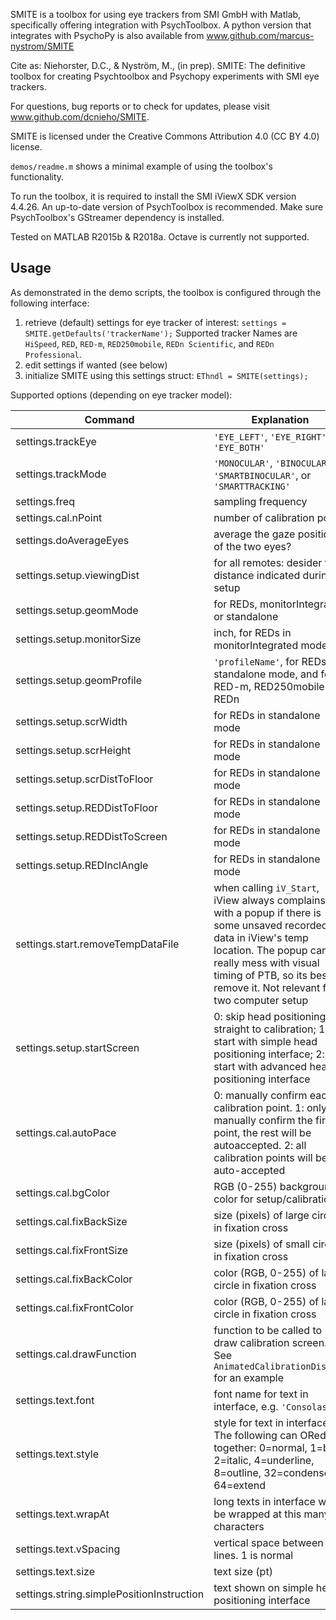 ﻿SMITE is a toolbox for using eye trackers from SMI GmbH with Matlab,
specifically offering integration with PsychToolbox. A python version
that integrates with PsychoPy is also available from
www.github.com/marcus-nystrom/SMITE

Cite as:
Niehorster, D.C., & Nyström, M., (in prep). SMITE: The definitive
toolbox for creating Psychtoolbox and Psychopy experiments with SMI eye
trackers.

For questions, bug reports or to check for updates, please visit
www.github.com/dcnieho/SMITE. 

SMITE is licensed under the Creative Commons Attribution 4.0 (CC BY 4.0) license.

`demos/readme.m` shows a minimal example of using the toolbox's
functionality.

To run the toolbox, it is required to install the SMI iViewX SDK version
4.4.26. An up-to-date version of PsychToolbox is recommended. Make sure
PsychToolbox's GStreamer dependency is installed.

Tested on MATLAB R2015b & R2018a. Octave is currently not supported.

## Usage
As demonstrated in the demo scripts, the toolbox is configured through
the following interface:
1. retrieve (default) settings for eye tracker of interest: `settings =
SMITE.getDefaults('trackerName');` Supported tracker Names are `HiSpeed`,
`RED`, `RED-m`, `RED250mobile`, `REDn Scientific`, and `REDn
Professional`.
2. edit settings if wanted (see below)
3. initialize SMITE using this settings struct: `EThndl = SMITE(settings);`

Supported options (depending on eye tracker model):

| Command | Explanation |
| --- | --- |
| settings.trackEye              | `'EYE_LEFT'`, `'EYE_RIGHT'`, or `'EYE_BOTH'` |
| settings.trackMode             | `'MONOCULAR'`, `'BINOCULAR'`, `'SMARTBINOCULAR'`, or `'SMARTTRACKING'` |
| settings.freq                  | sampling frequency |
| settings.cal.nPoint            | number of calibration points |
| settings.doAverageEyes         | average the gaze position of the two eyes? |
| settings.setup.viewingDist     | for all remotes: desider view distance indicated during setup |
| settings.setup.geomMode        | for REDs, monitorIntegrated or standalone |
| settings.setup.monitorSize     | inch, for REDs in monitorIntegrated mode |
| settings.setup.geomProfile     | `'profileName'`, for REDs in standalone mode, and for RED-m, RED250mobile and REDn |
| settings.setup.scrWidth        | for REDs in standalone mode |
| settings.setup.scrHeight       | for REDs in standalone mode |
| settings.setup.scrDistToFloor  | for REDs in standalone mode |
| settings.setup.REDDistToFloor  | for REDs in standalone mode |
| settings.setup.REDDistToScreen | for REDs in standalone mode |
| settings.setup.REDInclAngle    | for REDs in standalone mode |
| settings.start.removeTempDataFile | when calling `iV_Start`, iView always complains with a popup if there is some unsaved recorded data in iView's temp location. The popup can really mess with visual timing of PTB, so its best to remove it. Not relevant for a two computer setup |
| settings.setup.startScreen     | 0: skip head positioning, go straight to calibration; 1: start with simple head positioning interface; 2: start with advanced head positioning interface |
| settings.cal.autoPace          | 0: manually confirm each calibration point. 1: only manually confirm the first point, the rest will be autoaccepted. 2: all calibration points will be auto-accepted |
| settings.cal.bgColor           | RGB (0-255) background color for setup/calibration |
| settings.cal.fixBackSize       | size (pixels) of large circle in fixation cross |
| settings.cal.fixFrontSize      | size (pixels) of small circle in fixation cross |
| settings.cal.fixBackColor      | color (RGB, 0-255) of large circle in fixation cross |
| settings.cal.fixFrontColor     | color (RGB, 0-255) of large circle in fixation cross |
| settings.cal.drawFunction      | function to be called to draw calibration screen. See `AnimatedCalibrationDisplay` for an example |
| settings.text.font             | font name for text in interface, e.g. `'Consolas'` |
| settings.text.style            | style for text in interface. The following can ORed together: 0=normal, 1=bold, 2=italic, 4=underline, 8=outline, 32=condense, 64=extend |
| settings.text.wrapAt           | long texts in interface will be wrapped at this many characters |
| settings.text.vSpacing         | vertical space between lines. 1 is normal |
| settings.text.size             | text size (pt) |
| settings.string.simplePositionInstruction  | text shown on simple head positioning interface |
